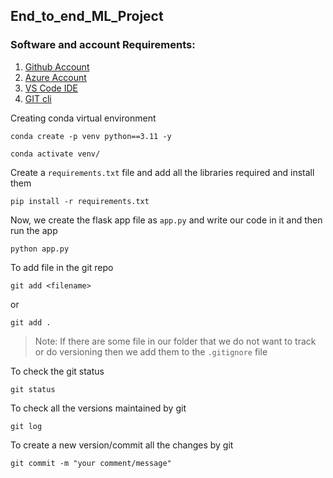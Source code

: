 ## End_to_end_ML_Project

### Software and account Requirements:

1. [Github Account](https://github.com/syedshahlal/End_to_end_ML_Project)
2. [Azure Account](https://portal.azure.com/#home)
3. [VS Code IDE](https://code.visualstudio.com/download)
4. [GIT cli](https://git-scm.com/downloads)


Creating conda virtual environment
```
conda create -p venv python==3.11 -y
```
```
conda activate venv/
```

Create a ```requirements.txt``` file and add all the libraries required and install them
```
pip install -r requirements.txt
```

Now, we create the flask app file as ```app.py``` and write our code in it and then run the app
```
python app.py
```

To add file in the git repo
```
git add <filename>
```
or 
```
git add .
```
> Note: If there are some file in our folder that we do not want to track or do versioning then we add them to the ```.gitignore``` file

To check the git status
```
git status
```
To check all the versions maintained by git
```
git log
```

To create a new version/commit all the changes by git
```
git commit -m "your comment/message"
```